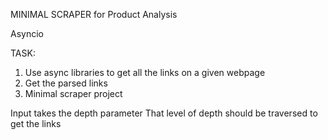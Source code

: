 MINIMAL SCRAPER for Product Analysis

Asyncio

TASK:
1. Use async libraries to get all the links on a given webpage
2. Get the parsed links
3. Minimal scraper project


Input takes the depth parameter
That level of depth should be traversed to get the links
